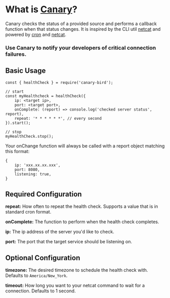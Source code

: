 # What is [Canary](https://www.npmjs.com/package/canary-bird)?
Canary checks the status of a provided source and performs a callback
function when that status changes. It is inspired by the CLI util
[netcat](https://en.wikipedia.org/wiki/Netcat) and powered by
[cron](https://www.npmjs.com/package/cron) and
[netcat](https://www.npmjs.com/package/netcat).

### Use Canary to notify your developers of critical connection failures.

## Basic Usage
```
const { healthCheck } = require('canary-bird');

// start
const myHealthcheck = healthCheck({
    ip: <target ip>,
    port: <target port>,
    onComplete: (report) => console.log('checked server status', report),
    repeat: '* * * * * *', // every second
}).start();

// stop
myHealthCheck.stop();
```

Your onChange function will always be called with a report object
matching this format:
```
{
    ip: 'xxx.xx.xx.xxx',
    port: 8080,
    listening: true,
}
```


## Required Configuration
**repeat:** How often to repeat the health check. Supports a value that
is in standard cron format.

**onComplete:** The function to perform when the health check completes.

**ip:** The ip address of the server you'd like to check.

**port:** The port that the target service should be listening on.

## Optional Configuration

**timezone:** The desired timezone to schedule the health check with.
Defaults to `America/New_York`.

**timeout:** How long you want to your netcat command to wait for a
connection. Defaults to 1 second.
